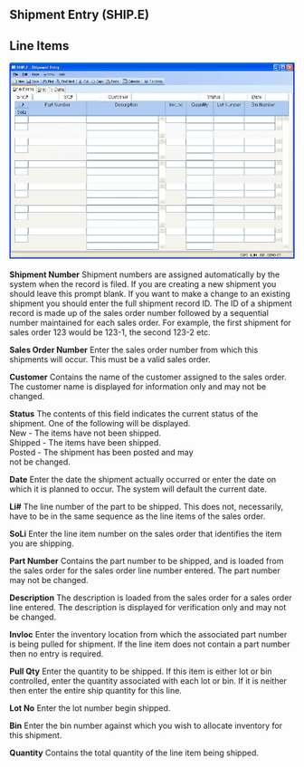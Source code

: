 ##  Shipment Entry (SHIP.E)

<PageHeader />

##  Line Items

![](./SHIP-E-1.jpg)

**Shipment Number** Shipment numbers are assigned automatically by the system
when the record is filed. If you are creating a new shipment you should leave
this prompt blank. If you want to make a change to an existing shipment you
should enter the full shipment record ID. The ID of a shipment record is made
up of the sales order number followed by a sequential number maintained for
each sales order. For example, the first shipment for sales order 123 would be
123-1, the second 123-2 etc.  
  
**Sales Order Number** Enter the sales order number from which this shipments
will occur. This must be a valid sales order.  
  
**Customer** Contains the name of the customer assigned to the sales order.
The customer name is displayed for information only and may not be changed.  
  
**Status** The contents of this field indicates the current status of the
shipment. One of the following will be displayed.  
New - The items have not been shipped.  
Shipped - The items have been shipped.  
Posted - The shipment has been posted and may  
not be changed.  
  
**Date** Enter the date the shipment actually occurred or enter the date on
which it is planned to occur. The system will default the current date.  
  
**Li#** The line number of the part to be shipped. This does not, necessarily,
have to be in the same sequence as the line items of the sales order.  
  
**SoLi** Enter the line item number on the sales order that identifies the
item you are shipping.  
  
**Part Number** Contains the part number to be shipped, and is loaded from the
sales order for the sales order line number entered. The part number may not
be changed.  
  
**Description** The description is loaded from the sales order for a sales
order line entered. The description is displayed for verification only and may
not be changed.  
  
**Invloc** Enter the inventory location from which the associated part number
is being pulled for shipment. If the line item does not contain a part number
then no entry is required.  
  
**Pull Qty** Enter the quantity to be shipped. If this item is either lot or
bin controlled, enter the quantity associated with each lot or bin. If it is
neither then enter the entire ship quantity for this line.  
  
**Lot No** Enter the lot number begin shipped.  
  
**Bin** Enter the bin number against which you wish to allocate inventory for
this shipment.  
  
**Quantity** Contains the total quantity of the line item being shipped.  
  
  
<badge text= "Version 8.10.57" vertical="middle" />

<PageFooter />